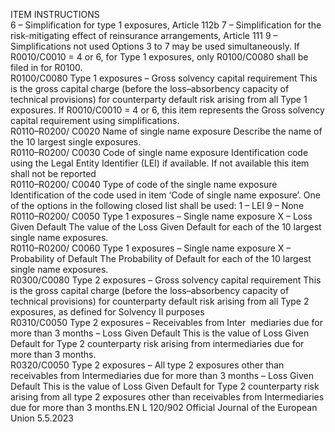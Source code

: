  
ITEM  INSTRUCTIONS  
6 – Simplification for type 1 exposures, Article 112b 
7 – Simplification for the risk-mitigating effect of reinsurance arrangements, 
Article 111 
9 – Simplifications not used 
Options 3 to 7 may be used simultaneously. 
If R0010/C0010 = 4 or 6, for Type 1 exposures, only R0100/C0080 shall be filed 
in for R0100.  
R0100/C0080  Type 1 exposures – Gross 
solvency capital requirement  This is the gross capital charge (before the loss–absorbency capacity of technical 
provisions) for counterparty default risk arising from all Type 1 exposures. 
If R0010/C0010 = 4 or 6, this item represents the Gross solvency capital 
requirement using simplifications.  
R0110–R0200/ 
C0020  Name of single name exposure  Describe the name of the 10 largest single exposures.  
R0110–R0200/ 
C0030  Code of single name exposure  Identification code using the Legal Entity Identifier (LEI) if available. 
If not available this item shall not be reported  
R0110–R0200/ 
C0040  Type of code of the single 
name exposure  Identification of the code used in item ‘Code of single name exposure’. One of the 
options in the following closed list shall be used: 
1 – LEI 
9 – None  
R0110–R0200/ 
C0050  Type 1 exposures – Single 
name exposure X – Loss Given 
Default  The value of the Loss Given Default for each of the 10 largest single name 
exposures.  
R0110–R0200/ 
C0060  Type 1 exposures – Single 
name exposure X – Probability 
of Default  The Probability of Default for each of the 10 largest single name exposures.  
R0300/C0080  Type 2 exposures – Gross 
solvency capital requirement  This is the gross capital charge (before the loss–absorbency capacity of technical 
provisions) for counterparty default risk arising from all Type 2 exposures, as 
defined for Solvency II purposes  
R0310/C0050  Type 2 exposures – 
Receivables from Inter ­
mediaries due for more than 3 
months – Loss Given Default  This is the value of Loss Given Default for Type 2 counterparty risk arising from 
intermediaries due for more than 3 months.  
R0320/C0050  Type 2 exposures – All type 2 
exposures other than 
receivables from Intermediaries 
due for more than 3 months – 
Loss Given Default  This is the value of Loss Given Default for Type 2 counterparty risk arising from 
all type 2 exposures other than receivables from Intermediaries due for more than 
3 months.EN  L 120/902 Official Journal of the European Union 5.5.2023